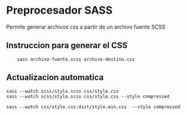 # Preprocesador SASS

Permite generar archivos css a partir de un archivo fuente SCSS

## Instruccion para generar el CSS

        sass archivo-fuente.scss archivo-destino.css

## Actualizacion automatica

    sass --watch scss/style.scss css/style.css
    sass --watch scss/style.scss css/style.css --style compressed

    sass --watch css/style.css:dist/style.min.css  --style compressed
